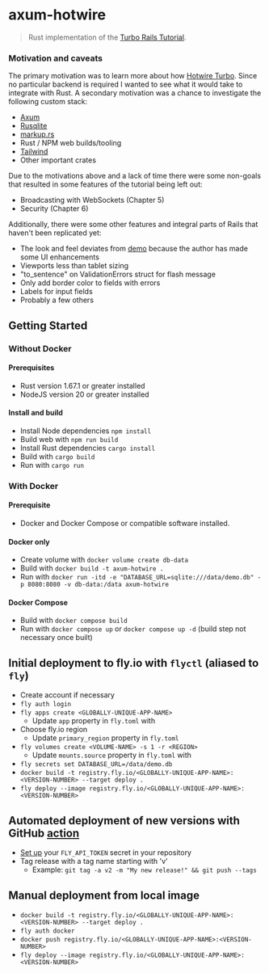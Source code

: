 # axum-hotwire

> Rust implementation of the [Turbo Rails Tutorial](https://www.hotrails.dev/turbo-rails).

### Motivation and caveats

The primary motivation was to learn more about how [Hotwire Turbo](https://turbo.hotwired.dev/). Since
no particular backend is required I wanted to see what it would take to integrate with Rust. A secondary
motivation was a chance to investigate the following custom stack:

* [Axum](https://github.com/tokio-rs/axum)
* [Rusqlite](https://github.com/rusqlite/rusqlite)
* [markup.rs](https://github.com/utkarshkukreti/markup.rs)
* Rust / NPM web builds/tooling
* [Tailwind](https://tailwindcss.com/)
* Other important crates

Due to the motivations above and a lack of time there were some non-goals that resulted in some features
of the tutorial being left out:

* Broadcasting with WebSockets (Chapter 5)
* Security (Chapter 6)

Additionally, there were some other features and integral parts of Rails that haven't been replicated yet:

* The look and feel deviates from [demo](https://www.hotrails.dev/quotes) because the author has made some UI enhancements
* Viewports less than tablet sizing
* "to_sentence" on ValidationErrors struct for flash message
* Only add border color to fields with errors
* Labels for input fields
* Probably a few others

## Getting Started

### Without Docker

#### Prerequisites

* Rust version 1.67.1 or greater installed
* NodeJS version 20 or greater installed

#### Install and build

* Install Node dependencies `npm install`
* Build web with `npm run build` 
* Install Rust dependencies `cargo install`
* Build with `cargo build`
* Run with `cargo run`

### With Docker

#### Prerequisite

* Docker and Docker Compose or compatible software installed.

#### Docker only

* Create volume with `docker volume create db-data`
* Build with `docker build -t axum-hotwire .`
* Run with `docker run -itd -e "DATABASE_URL=sqlite:///data/demo.db" -p 8080:8080 -v db-data:/data axum-hotwire`

#### Docker Compose

* Build with `docker compose build`
* Run with `docker compose up` or `docker compose up -d` (build step not necessary once built)

## Initial deployment to fly.io with `flyctl` (aliased to `fly`)
* Create account if necessary
* `fly auth login`
* `fly apps create <GLOBALLY-UNIQUE-APP-NAME>`
  * Update `app` property in `fly.toml` with <APP-NAME>
* Choose fly.io region
  * Update `primary_region` property in `fly.toml`
* `fly volumes create <VOLUME-NAME> -s 1 -r <REGION>`
  * Update `mounts.source` property in `fly.toml` with <VOLUME-NAME>
* `fly secrets set DATABASE_URL=/data/demo.db`
* `docker build -t registry.fly.io/<GLOBALLY-UNIQUE-APP-NAME>:<VERSION-NUMBER> --target deploy .`
* `fly deploy --image registry.fly.io/<GLOBALLY-UNIQUE-APP-NAME>:<VERSION-NUMBER>`

## Automated deployment of new versions with GitHub [action](.github/workflows/deploy.yml)
* [Set up](https://docs.github.com/en/actions/security-guides/using-secrets-in-github-actions) your `FLY_API_TOKEN` secret in your repository
* Tag release with a tag name starting with 'v'
  * Example: `git tag -a v2 -m "My new release!" && git push --tags`

## Manual deployment from local image
* `docker build -t registry.fly.io/<GLOBALLY-UNIQUE-APP-NAME>:<VERSION-NUMBER> --target deploy .`
* `fly auth docker`
* `docker push registry.fly.io/<GLOBALLY-UNIQUE-APP-NAME>:<VERSION-NUMBER>`
* `fly deploy --image registry.fly.io/<GLOBALLY-UNIQUE-APP-NAME>:<VERSION-NUMBER>`

